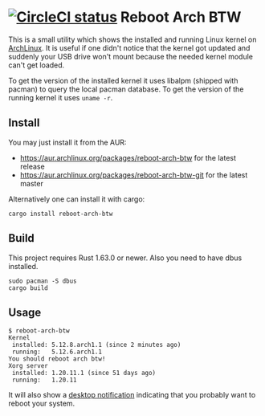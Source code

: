 [![CircleCI status](https://circleci.com/gh/rnestler/reboot-arch-btw.svg?style=shield)](https://circleci.com/gh/rnestler/reboot-arch-btw/tree/master)
Reboot Arch BTW
===============

This is a small utility which shows the installed and running Linux kernel on
[ArchLinux](https://www.archlinux.org). It is useful if one didn't notice that
the kernel got updated and suddenly your USB drive won't mount because the
needed kernel module can't get loaded.

To get the version of the installed kernel it uses libalpm (shipped with
pacman) to query the local pacman database. To get the version of the running
kernel it uses `uname -r`.

Install
-------

You may just install it from the AUR:
 * https://aur.archlinux.org/packages/reboot-arch-btw for the latest release
 * https://aur.archlinux.org/packages/reboot-arch-btw-git for the latest master

Alternatively one can install it with cargo:
```
cargo install reboot-arch-btw
```

Build
-----

This project requires Rust 1.63.0 or newer. Also you need to have dbus
installed.

```Shell
sudo pacman -S dbus
cargo build
```

Usage
-----

```Shell
$ reboot-arch-btw
Kernel
 installed: 5.12.8.arch1.1 (since 2 minutes ago)
 running:   5.12.6.arch1.1
You should reboot arch btw!
Xorg server
 installed: 1.20.11.1 (since 51 days ago)
 running:   1.20.11
```

It will also show a [desktop
notification](https://wiki.archlinux.org/title/Desktop_notifications)
indicating that you probably want to reboot your system.
